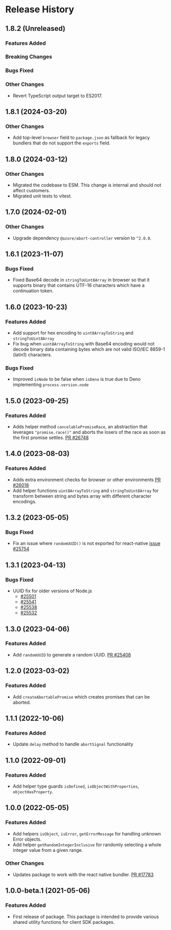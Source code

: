 # Release History

## 1.8.2 (Unreleased)

### Features Added

### Breaking Changes

### Bugs Fixed

### Other Changes

- Revert TypeScript output target to ES2017.

## 1.8.1 (2024-03-20)

### Other Changes

- Add top-level `browser` field to `package.json` as fallback for legacy bundlers that do not support the `exports` field.

## 1.8.0 (2024-03-12)

### Other Changes

- Migrated the codebase to ESM. This change is internal and should not affect customers.
- Migrated unit tests to vitest.

## 1.7.0 (2024-02-01)

### Other Changes

- Upgrade dependency `@azure/abort-controller` version to `^2.0.0`.

## 1.6.1 (2023-11-07)

### Bugs Fixed

- Fixed Base64 decode in `stringToUint8Array` in browser so that it supports binary that contains UTF-16 characters which have a continuation token.

## 1.6.0 (2023-10-23)

### Features Added

- Add support for hex encoding to `uint8ArrayToString` and `stringToUint8Array`
- Fix bug when `uint8ArrayToString` with Base64 encoding would not decode binary data
  containing bytes which are not valid ISO/IEC 8859-1 (latin1) characters.

### Bugs Fixed

- Improved `isNode` to be false when `isDeno` is true due to Deno implementing `process.version.node`

## 1.5.0 (2023-09-25)

### Features Added

- Adds helper method `cancelablePromiseRace`, an abstraction that leverages `"promise.race()"` and aborts the losers of the race as soon as the first promise settles.
  [PR #26748](https://github.com/Azure/azure-sdk-for-js/pull/26748)

## 1.4.0 (2023-08-03)

### Features Added

- Adds extra environment checks for browser or other environments [PR #26018](https://github.com/Azure/azure-sdk-for-js/pull/26018)
- Add helper functions `uint8ArrayToString` and `stringToUint8Array` for transform between string and bytes array with different character encodings.

## 1.3.2 (2023-05-05)

### Bugs Fixed

- Fix an issue where `randomUUID()` is not exported for react-native [issue #25754](https://github.com/Azure/azure-sdk-for-js/issues/25754)

## 1.3.1 (2023-04-13)

### Bugs Fixed

- UUID fix for older versions of Node.js
  - [#25501](https://github.com/Azure/azure-sdk-for-js/issues/25501)
  - [#25541](https://github.com/Azure/azure-sdk-for-js/issues/25541)
  - [#25538](https://github.com/Azure/azure-sdk-for-js/issues/25538)
  - [#25532](https://github.com/Azure/azure-sdk-for-js/issues/25532)

## 1.3.0 (2023-04-06)

### Features Added

- Add `randomUUID` to generate a random UUID. [PR #25408](https://github.com/Azure/azure-sdk-for-js/pull/25408)

## 1.2.0 (2023-03-02)

### Features Added

- Add `createAbortablePromise` which creates promises that can be aborted.

## 1.1.1 (2022-10-06)

### Features Added

- Update `delay` method to handle `abortSignal` functionality

## 1.1.0 (2022-09-01)

### Features Added

- Add helper type guards `isDefined`, `isObjectWithProperties`, `objectHasProperty`.

## 1.0.0 (2022-05-05)

### Features Added

- Add helpers `isObject`, `isError`, `getErrorMessage` for handling unknown Error objects.
- Add helper `getRandomIntegerInclusive` for randomly selecting a whole integer value from a given range.

### Other Changes

- Updates package to work with the react native bundler. [PR #17783](https://github.com/Azure/azure-sdk-for-js/pull/17783)

## 1.0.0-beta.1 (2021-05-06)

### Features Added

- First release of package. This package is intended to provide various shared utility functions for client SDK packages.

